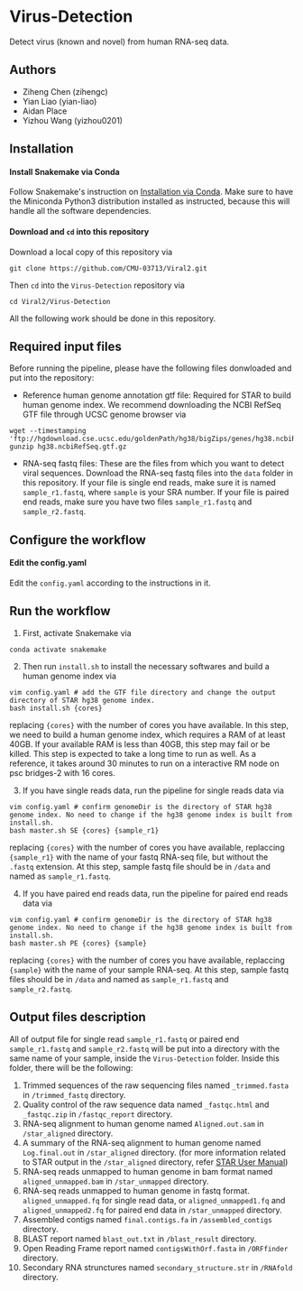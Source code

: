 # Virus-Detection
Detect virus (known and novel) from human RNA-seq data.

## Authors
* Ziheng Chen (zihengc)
* Yian Liao (yian-liao)
* Aidan Place
* Yizhou Wang (yizhou0201)

## Installation

#### Install Snakemake via Conda
Follow Snakemake's instruction on [Installation via Conda](https://snakemake.readthedocs.io/en/stable/getting_started/installation.html#installation-via-conda). Make sure to have the Miniconda Python3 distribution installed as instructed, because this will handle all the software dependencies. 

#### Download and `cd` into this repository 
Download a local copy of this repository via
```
git clone https://github.com/CMU-03713/Viral2.git
```
Then `cd` into the `Virus-Detection` repository via
```
cd Viral2/Virus-Detection
```
All the following work should be done in this repository.

## Required input files
Before running the pipeline, please have the following files donwloaded and put into the repository:
* Reference human genome annotation gtf file: Required for STAR to build human genome index. We recommend downloading the NCBI RefSeq GTF file through UCSC genome browser via
```
wget --timestamping 'ftp://hgdownload.cse.ucsc.edu/goldenPath/hg38/bigZips/genes/hg38.ncbiRefSeq.gtf.gz'
gunzip hg38.ncbiRefSeq.gtf.gz
```
* RNA-seq fastq files: These are the files from which you want to detect viral sequences. Download the RNA-seq fastq files into the `data` folder in this repository. If your file is single end reads, make sure it is named `sample_r1.fastq`, where `sample` is your SRA number. If your file is paired end reads, make sure you have two files `sample_r1.fastq` and `sample_r2.fastq`.

## Configure the workflow

#### Edit the config.yaml
Edit the `config.yaml` according to the instructions in it.


## Run the workflow
1. First, activate Snakemake via
```
conda activate snakemake
```
2. Then run `install.sh` to install the necessary softwares and build a human genome index via
```
vim config.yaml # add the GTF file directory and change the output directory of STAR hg38 genome index.
bash install.sh {cores}
```
replacing `{cores}` with the number of cores you have available.
In this step, we need to build a human genome index, which requires a RAM of at least 40GB. If your available RAM is less than 40GB, this step may fail or be killed. This step is expected to take a long time to run as well. As a reference, it takes around 30 minutes to run on a interactive RM node on psc bridges-2 with 16 cores.

3. If you have single reads data, run the pipeline for single reads data via
```
vim config.yaml # confirm genomeDir is the directory of STAR hg38 genome index. No need to change if the hg38 genome index is built from install.sh.
bash master.sh SE {cores} {sample_r1} 
```
replacing `{cores}` with the number of cores you have available, replaccing `{sample_r1}` with the name of your fastq RNA-seq file, but without the `.fastq` extension. At this step, sample fastq file should be in `/data` and named as `sample_r1.fastq`.

4. If you have paired end reads data, run the pipeline for paired end reads data via
```
vim config.yaml # confirm genomeDir is the directory of STAR hg38 genome index. No need to change if the hg38 genome index is built from install.sh.
bash master.sh PE {cores} {sample} 
```
replacing `{cores}` with the number of cores you have available, replaccing `{sample}` with the name of your sample RNA-seq. At this step, sample fastq files should be in `/data` and named as `sample_r1.fastq` and `sample_r2.fastq`.

## Output files description
All of output file for single read `sample_r1.fastq` or paired end `sample_r1.fastq` and `sample_r2.fastq` will be put into a directory with the same name of your sample, inside the `Virus-Detection` folder. Inside this folder, there will be the following:
1. Trimmed sequences of the raw sequencing files named `_trimmed.fasta` in `/trimmed_fastq` directory.
2. Quality control of the raw sequence data named `_fastqc.html` and `_fastqc.zip` in `/fastqc_report` directory.
3. RNA-seq alignment to human genome named `Aligned.out.sam` in `/star_aligned` directory.
4. A summary of the RNA-seq alignment to human genome named `Log.final.out` in `/star_aligned` directory.
(for more information related to STAR output in the `/star_aligned` directory, refer [STAR User Manual](https://github.com/alexdobin/STAR/blob/master/doc/STARmanual.pdf))
6. RNA-seq reads unmapped to human genome in bam format named `aligned_unmapped.bam` in `/star_unmapped` directory.
7. RNA-seq reads unmapped to human genome in fastq format. `aligned_unmapped.fq` for single read data, or `aligned_unmapped1.fq` and `aligned_unmapped2.fq` for paired end data in `/star_unmapped` directory.
8. Assembled contigs named `final.contigs.fa` in `/assembled_contigs` directory.
9. BLAST report named `blast_out.txt` in `/blast_result` directory.
10. Open Reading Frame report named `contigsWithOrf.fasta` in `/ORFfinder` directory.
11. Secondary RNA strunctures named `secondary_structure.str` in `/RNAfold` directory.
